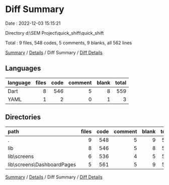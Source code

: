 # Diff Summary

Date : 2022-12-03 15:15:21

Directory d:\\SEM Project\\quick_shift\\quick_shift

Total : 9 files,  548 codes, 5 comments, 9 blanks, all 562 lines

[Summary](results.md) / [Details](details.md) / Diff Summary / [Diff Details](diff-details.md)

## Languages
| language | files | code | comment | blank | total |
| :--- | ---: | ---: | ---: | ---: | ---: |
| Dart | 8 | 546 | 5 | 8 | 559 |
| YAML | 1 | 2 | 0 | 1 | 3 |

## Directories
| path | files | code | comment | blank | total |
| :--- | ---: | ---: | ---: | ---: | ---: |
| . | 9 | 548 | 5 | 9 | 562 |
| lib | 8 | 546 | 5 | 8 | 559 |
| lib\\screens | 6 | 536 | 4 | 5 | 545 |
| lib\\screens\\DashboardPages | 5 | 561 | 5 | 9 | 575 |

[Summary](results.md) / [Details](details.md) / Diff Summary / [Diff Details](diff-details.md)
